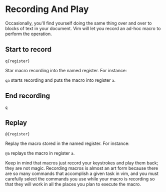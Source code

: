 # Recording And Play

Occasionally, you'll find yourself doing the same thing over and over to blocks
of text in your document. Vim will let you record an ad-hoc macro to  perform
the operation.

## Start to record

```
q{register}
```

Star macro recording into the named register. For instance:

`qa` starts recording and puts the macro into register `a`.

## End recording

```
q
```

## Replay

```
@{register}
```

Replay the macro stored in the named register. For instance:

`@a` replays the macro in register `a`.

Keep in mind that macros just record your keystrokes and play them back; they
are not magic. Recording macros is almost an art form because there are so many
commands that accomplish a given task in vim, and you must carefully select the
commands you use while your macro is recording so that they will work in all
the places you plan to execute the macro.
